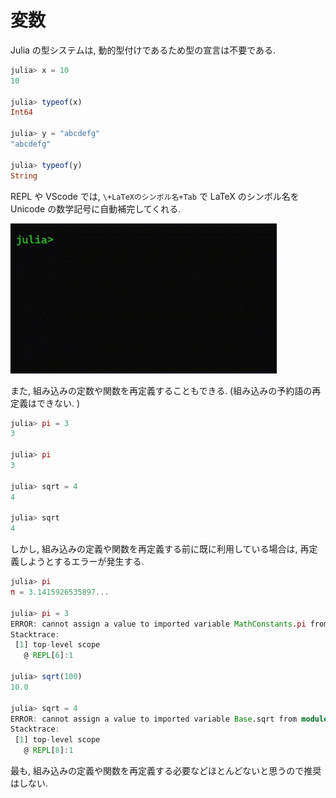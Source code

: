 # 変数

Julia の型システムは, 動的型付けであるため型の宣言は不要である.

```Julia
julia> x = 10
10

julia> typeof(x)
Int64

julia> y = "abcdefg"
"abcdefg"

julia> typeof(y)
String
```

REPL や VScode では, `\+LaTeXのシンボル名+Tab` で LaTeX のシンボル名を Unicode の数学記号に自動補完してくれる.

![Gamma](_images/gamma.gif)

また, 組み込みの定数や関数を再定義することもできる. (組み込みの予約語の再定義はできない. )

```Julia
julia> pi = 3
3

julia> pi
3

julia> sqrt = 4
4

julia> sqrt
4
```

しかし, 組み込みの定義や関数を再定義する前に既に利用している場合は, 再定義しようとするエラーが発生する.

```Julia
julia> pi
π = 3.1415926535897...

julia> pi = 3
ERROR: cannot assign a value to imported variable MathConstants.pi from module Main
Stacktrace:
 [1] top-level scope
   @ REPL[6]:1

julia> sqrt(100)
10.0

julia> sqrt = 4
ERROR: cannot assign a value to imported variable Base.sqrt from module Main
Stacktrace:
 [1] top-level scope
   @ REPL[8]:1
```

最も, 組み込みの定義や関数を再定義する必要などほとんどないと思うので推奨はしない.
